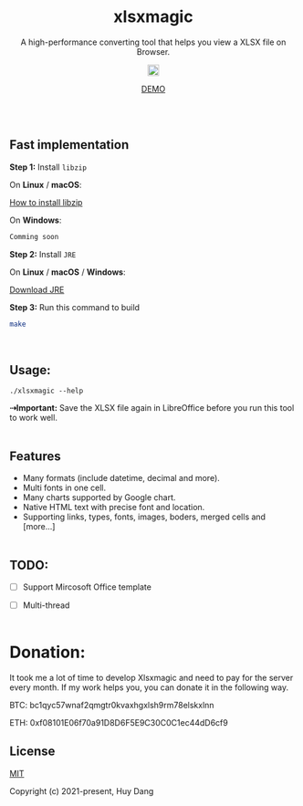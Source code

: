 <!-- <p align="center"><a href="https://github.com/nastyox/Rando.js#nastyox"><img src="" alt="" height="60"/></a></p> -->
<h1 align="center">xlsxmagic</h1>
<p align="center"> A high-performance converting tool that helps you view a XLSX file on Browser.</p>
<p align="center">
	<a href="https://opensource.org/licenses/MIT"><img src="https://img.shields.io/github/license/huydangg/xlsxmagic?style=flat-square" height="20"/></a>
   
</p>
<p align="center"><a href="https://huydangg.github.io/">DEMO</a></p><br/><br/>

<!-- <p align="center"><a href="https://github.com/nastyox/Rando.js#nastyox"><img src="http://randojs.com/images/2.0.0-20fps.gif" width="100%"/></a><a href="#nastyox"><img src="http://randojs.com/images/dropShadow.png" width="100%"/></a></p><br/> -->

## Fast implementation  
**Step 1:** Install `libzip`

On **Linux** / **macOS**:

[How to install libzip](https://github.com/nih-at/libzip/blob/master/INSTALL.md)

On **Windows**:

```sh
Comming soon
```
**Step 2:** Install `JRE`

On **Linux** / **macOS** / **Windows**:

[Download JRE](https://www.java.com/en/download/manual.jsp)

**Step 3:** Run this command to build

 ```sh
make
```
<br/>



## Usage:

```
./xlsxmagic --help
```
**&#8674;Important:** Save the XLSX file again in LibreOffice before you run this tool to work well.<br/><br/>

## Features

* Many formats (include datetime, decimal and more).
* Multi fonts in one cell.
* Many charts supported by Google chart.
* Native HTML text with precise font and location.
* Supporting links, types, fonts, images, boders, merged cells and [more...]<br/><br/>


## TODO:

- [ ] Support Mircosoft Office template
- [ ] Multi-thread<br/><br/>


# Donation:
It took me a lot of time to develop Xlsxmagic and need to pay for the server every month. If my work helps you, you can donate it in the following way.

BTC: bc1qyc57wnaf2qmgtr0kvaxhgxlsh9rm78elskxlnn

ETH: 0xf08101E06f70a91D8D6F5E9C30C0C1ec44dD6cf9

## License

[MIT](https://opensource.org/licenses/MIT)

Copyright (c) 2021-present, Huy Dang
